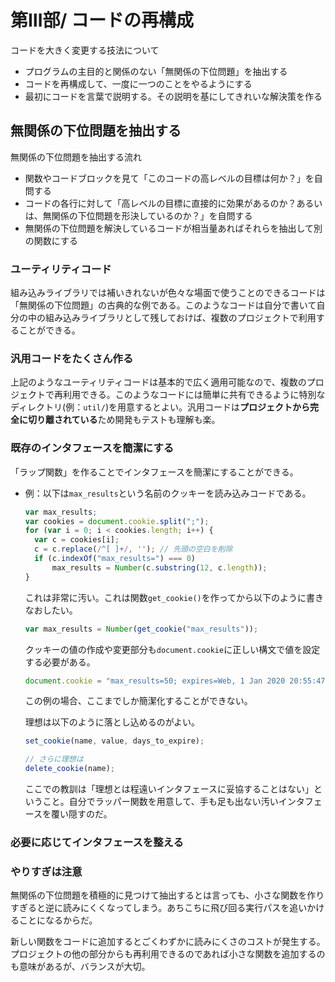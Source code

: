 # 第Ⅲ部/ コードの再構成

コードを大きく変更する技法について

- プログラムの主目的と関係のない「無関係の下位問題」を抽出する
- コードを再構成して、一度に一つのことをやるようにする
- 最初にコードを言葉で説明する。その説明を基にしてきれいな解決策を作る



## 無関係の下位問題を抽出する

無関係の下位問題を抽出する流れ

- 関数やコードブロックを見て「このコードの高レベルの目標は何か？」を自問する
- コードの各行に対して「高レベルの目標に直接的に効果があるのか？あるいは、無関係の下位問題を形決しているのか？」を自問する
- 無関係の下位問題を解決しているコードが相当量あればそれらを抽出して別の関数にする

### ユーティリティコード

組み込みライブラリでは補いきれないが色々な場面で使うことのできるコードは「無関係の下位問題」の古典的な例である。このようなコードは自分で書いて自分の中の組み込みライブラリとして残しておけば、複数のプロジェクトで利用することができる。

### 汎用コードをたくさん作る

上記のようなユーティリティコードは基本的で広く適用可能なので、複数のプロジェクトで再利用できる。このようなコードには簡単に共有できるように特別なディレクトリ(例：`util/`)を用意するとよい。汎用コードは**プロジェクトから完全に切り離されている**ため開発もテストも理解も楽。

### 既存のインタフェースを簡潔にする

「ラップ関数」を作ることでインタフェースを簡潔にすることができる。

- 例：以下は`max_results`という名前のクッキーを読み込みコードである。

  ```javascript
  var max_results;
  var cookies = document.cookie.split(";");
  for (var i = 0; i < cookies.length; i++) {
  	var c = cookies[i];
  	c = c.replace(/^[ ]+/, ''); // 先頭の空白を削除
  	if (c.indexOf("max_results=") === 0)
  		max_results = Number(c.substring(12, c.length));
  }
  ```

  これは非常に汚い。これは関数`get_cookie()`を作ってから以下のように書きなおしたい。

  ```javascript
  var max_results = Number(get_cookie("max_results"));
  ```

  クッキーの値の作成や変更部分も`document.cookie`に正しい構文で値を設定する必要がある。

  ```javascript
  document.cookie = "max_results=50; expires=Web, 1 Jan 2020 20:55:47 UTC; path=/";
  ```

  この例の場合、ここまでしか簡潔化することができない。

  理想は以下のように落とし込めるのがよい。

  ```javascript
  set_cookie(name, value, days_to_expire);
  
  // さらに理想は
  delete_cookie(name);
  ```

  ここでの教訓は「理想とは程遠いインタフェースに妥協することはない」ということ。自分でラッパー関数を用意して、手も足も出ない汚いインタフェースを覆い隠すのだ。



### 必要に応じてインタフェースを整える

### やりすぎは注意

無関係の下位問題を積極的に見つけて抽出するとは言っても、小さな関数を作りすぎると逆に読みにくくなってしまう。あちこちに飛び回る実行パスを追いかけることになるからだ。

新しい関数をコードに追加するとごくわずかに読みにくさのコストが発生する。プロジェクトの他の部分からも再利用できるのであれば小さな関数を追加するのも意味があるが、バランスが大切。



